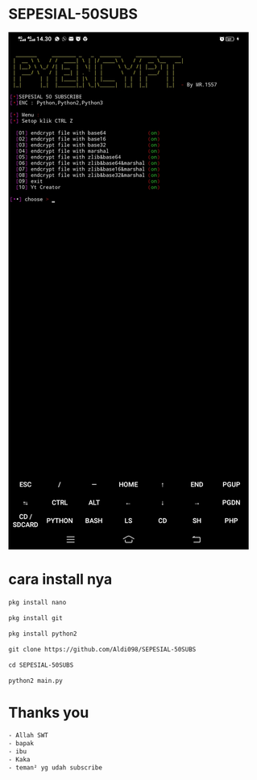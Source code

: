 # SEPESIAL-50SUBS

![Aldi098](https://github.com/Aldi098/SEPESIAL-50SUBS/blob/main/Screenshot_20210922_143011.jpg)

# cara install nya

```pkg install nano```

```pkg install git```

```pkg install python2```

```git clone https://github.com/Aldi098/SEPESIAL-50SUBS```

```cd SEPESIAL-50SUBS```

```python2 main.py```

# Thanks you
```
- Allah SWT
- bapak
- ibu
- Kaka
- teman² yg udah subscribe
```
